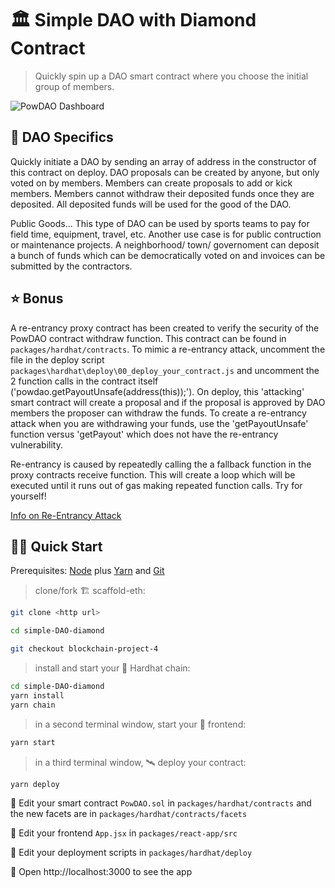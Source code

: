 # 🏛️ Simple DAO with Diamond Contract

> Quickly spin up a DAO smart contract where you choose the initial group of members.

![PowDAO Dashboard](https://adaptiveclaim.s3.amazonaws.com/Screenshot+2021-09-20+114944.png)

## 📘 DAO Specifics

Quickly initiate a DAO by sending an array of address in the constructor of this contract on deploy. DAO proposals can be created by anyone, but only voted on by members. Members can create proposals to add or kick members. Members cannot withdraw their deposited funds once they are deposited. All deposited funds will be used for the good of the DAO.

Public Goods...
This type of DAO can be used by sports teams to pay for field time, equipment, travel, etc. Another use case is for public contruction or maintenance projects. 
A neighborhood/ town/ governoment can deposit a bunch of funds which can be democratically voted on and invoices can be submitted by the contractors.  

## ⭐ Bonus

A re-entrancy proxy contract has been created to verify the security of the PowDAO contract withdraw function. This contract can be found in `packages/hardhat/contracts`. To mimic a re-entrancy attack, uncomment the file in the deploy script `packages\hardhat\deploy\00_deploy_your_contract.js` and uncomment the 2 function calls in the contract itself ('powdao.getPayoutUnsafe(address(this));'). On deploy, this 'attacking' smart contract will create a proposal and if the proposal is approved by DAO members the proposer can withdraw the funds. To create a re-entrancy attack when you are withdrawing your funds, use the 'getPayoutUnsafe' function versus 'getPayout' which does not have the re-entrancy vulnerability. 

Re-entrancy is caused by repeatedly calling the a fallback function in the proxy contracts receive function. This will create a loop which will be executed until it runs out of gas making repeated function calls. Try for yourself!

[Info on Re-Entrancy Attack](https://quantstamp.com/blog/what-is-a-re-entrancy-attack)

## 🏄‍♂️ Quick Start

Prerequisites: [Node](https://nodejs.org/en/download/) plus [Yarn](https://classic.yarnpkg.com/en/docs/install/) and [Git](https://git-scm.com/downloads)

> clone/fork 🏗 scaffold-eth:

```bash
git clone <http url>

cd simple-DAO-diamond

git checkout blockchain-project-4
```

> install and start your 👷‍ Hardhat chain:

```bash
cd simple-DAO-diamond
yarn install
yarn chain
```

> in a second terminal window, start your 📱 frontend:

```bash
yarn start
```

> in a third terminal window, 🛰 deploy your contract:

```bash
yarn deploy
```

🔏 Edit your smart contract `PowDAO.sol` in `packages/hardhat/contracts` and the new facets are in `packages/hardhat/contracts/facets`

📝 Edit your frontend `App.jsx` in `packages/react-app/src`

💼 Edit your deployment scripts in `packages/hardhat/deploy`

📱 Open http://localhost:3000 to see the app

